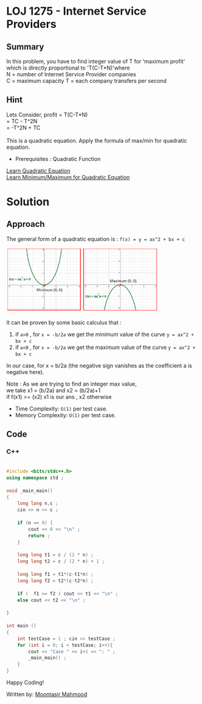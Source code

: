 # LOJ 1275 - Internet Service Providers

## Summary

In this problem, you have to find integer value of T for 'maximum profit' which is directly proportional to 'T(C-T*N)'where <br>
N = number of Internet Service Provider companies <br>
C = maximum capacity
T = each company transfers per second

## Hint

Lets Consider,
    profit  = T(C-T*N) <br>
            = TC - T^2N <br>
            = -T^2N + TC <br>
<br>
This is a quadratic equation. Apply the formula of max/min for quadratic equation.

- Prerequisites : Quadratic Function

[Learn Quadratic Equation](https://www.youtube.com/watch/VdVPg04t_6w) <br>
[Learn Minimum/Maximum for Quadratic Equation](https://www.youtube.com/watch?v=-hBk1y7-Z6I&ab_channel=AnilKumar)

# Solution
## Approach

The general form of a quadratic equation is : ` f(x) = y = ax^2 + bx + c ` <br>

<img src="graph.png" width="400">

It can be proven by some basic calculus that : <br>
1. if `a>0` ,  for `x = -b/2a` we get the minimum value of the curve `y = ax^2 + bx + c` <br>
2. if `a<0` ,  for `x = -b/2a` we get the maximum value of the curve `y = ax^2 + bx + c`

In our case,   for x = b/2a (the negative sign vanishes as the coefficient a is negative here). <br>

Note : As we are trying to find an integer max value,<br>
we take x1 = (b/2a) and x2 = (b/2a)+1 <br>
if f(x1) >= (x2) x1 is our ans , x2 otherwise

- Time Complexity: `O(1)` per test case.
- Memory Complexity: `O(1)` per test case.

## Code
### C++

```cpp

#include <bits/stdc++.h>
using namespace std ;

void _main_main()
{
    long long n,c ;
    cin >> n >> c ;

    if (n == 0) {
        cout << 0 << "\n" ;
        return ;
    }

    long long t1 = c / (2 * n) ;
    long long t2 = c / (2 * n) + 1 ;

    long long f1 = t1*(c-t1*n) ;
    long long f2 = t2*(c-t2*n) ;

    if (  f1 >= f2 ) cout << t1 << "\n" ;
    else cout << t2 << "\n" ;

}

int main ()
{
    int testCase = 1 ; cin >> testCase ;
    for (int i = 0; i < testCase; i++){
        cout << "Case " << i+1 << ": " ;
        _main_main() ;
    }
}

```

Happy Coding!

Written by: [Moontasir Mahmood](https://www.linkedin.com/in/munmud/)
